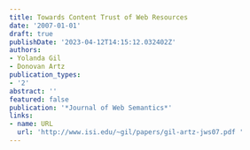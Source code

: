 ```yaml
---
title: Towards Content Trust of Web Resources
date: '2007-01-01'
draft: true
publishDate: '2023-04-12T14:15:12.032402Z'
authors:
- Yolanda Gil
- Donovan Artz
publication_types:
- '2'
abstract: ''
featured: false
publication: '*Journal of Web Semantics*'
links:
- name: URL
  url: 'http://www.isi.edu/~gil/papers/gil-artz-jws07.pdf '
---
```


